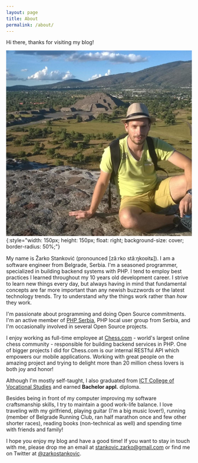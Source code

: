 ```yaml
---
layout: page
title: About
permalink: /about/
---
```


Hi there, thanks for visiting my blog!

![Žarko Stanković](/assets/zarko.jpg){:style="width: 150px; height: 150px; float: right; background-size: cover; border-radius: 50%;"}

My name is Žarko Stanković (pronounced [zǎːrko stǎːŋkoʋitɕ]). I am a software engineer from Belgrade, Serbia.
I'm a seasoned programmer, specialized in building backend systems with PHP. I tend to employ best practices
I learned throughout my 10 years old development career. I strive to learn new things every day, but always having
in mind that fundamental concepts are far more important than any newish buzzwords or the latest technology trends.
Try to understand _why_ the things work rather than _how_ they work.

I'm passionate about programming and doing Open Source commitments. I'm an active member of [PHP Serbia](https://phpsrbija.rs/),
PHP local user group from Serbia, and I'm occasionally involved in several Open Source projects.

I enjoy working as full-time employee at [Chess.com](https://www.chess.com/) - world's largest online chess community - responsible for building backend services in PHP.
One of bigger projects I did for Chess.com is our internal RESTful API which empowers our mobile applications.
Working with great people on the amazing project and trying to delight more than 20 million chess lovers is both joy and honor!

Although I'm mostly self-taught, I also graduated from [ICT College of Vocational Studies](http://en.ict.edu.rs/) and earned **Bachelor appl.** diploma.

Besides being in front of my computer improving my software craftsmanship skills, I try to maintain a good work-life balance.
I love traveling with my girlfriend, playing guitar (I'm a big music lover!), running (member of Belgrade Running Club, ran half marathon once and few other shorter races),
reading books (non-technical as well) and spending time with friends and family!

I hope you enjoy my blog and have a good time! If you want to stay in touch with me, please drop me an email at stankovic.zarko@gmail.com
or find me on Twitter at [@zarkostankovic](https://twitter.com/zarkostankovic).
